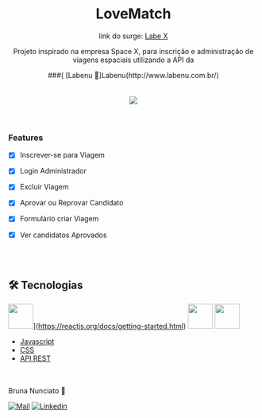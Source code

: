 <div Align='center'>

  # LoveMatch
  <p Align="center">link do surge:   <a href="labex-bruna-nunciato.surge.sh">  Labe X</a></p>
  <p Align="center">Projeto inspirado na empresa Space X, para inscrição e administração de viagens espaciais  utilizando a API  da</p>
  ###( [Labenu 🥰]Labenu(http://www.labenu.com.br/)

</div>
<div Align='center'>
<br/>
<br/>
<img src='./public/apresentacao.gif' heigth='120' />
</div>
<br/>
<br/>


### Features

- [x] Inscrever-se para Viagem
- [x] Login Administrador
- [x] Excluir Viagem
- [x] Aprovar ou Reprovar Candidato
- [x] Formulário criar Viagem
- [x] Ver candidatos Aprovados


<br/>
<br/>

## 🛠 Tecnologias

<code><img height="50" src="https://www.vectorlogo.zone/logos/reactjs/reactjs-ar21.svg"></code>](https://reactjs.org/docs/getting-started.html)
[<code><img height="50" src="https://www.vectorlogo.zone/logos/nodejs/nodejs-horizontal.svg"></code>](https://nodejs.org/en/docs/)
[<code><img height="50" src="https://www.vectorlogo.zone/logos/expressjs/expressjs-ar21.svg"></code>](https://expressjs.com/en/4x/api.html)
- [Javascript](https://developer.mozilla.org/pt-BR/docs/Web/JavaScript)
- [CSS](https://developer.mozilla.org/pt-BR/docs/Web/CSS)
- [API REST](https://documenter.getpostman.com/view/7549981/SW12yx56?version=latest)

</br>
</br>
 Bruna Nunciato  💜

[![Mail](https://img.shields.io/badge/-Bruna_Nunciato-gray?style=flat-square&logo=gmail&logoColor=red&link=)](mailto:bruna_nunciato@hotmail.com)
[![Linkedin](https://img.shields.io/badge/-Bruna_Nunciato-blue?style=flat-square&logo=linkedin&logoColor=white&link=https://www.linkedin.com/in/bruna-nunciato-8b693531/)](https://www.linkedin.com/in/bruna-nunciato-8b693531/) <br />